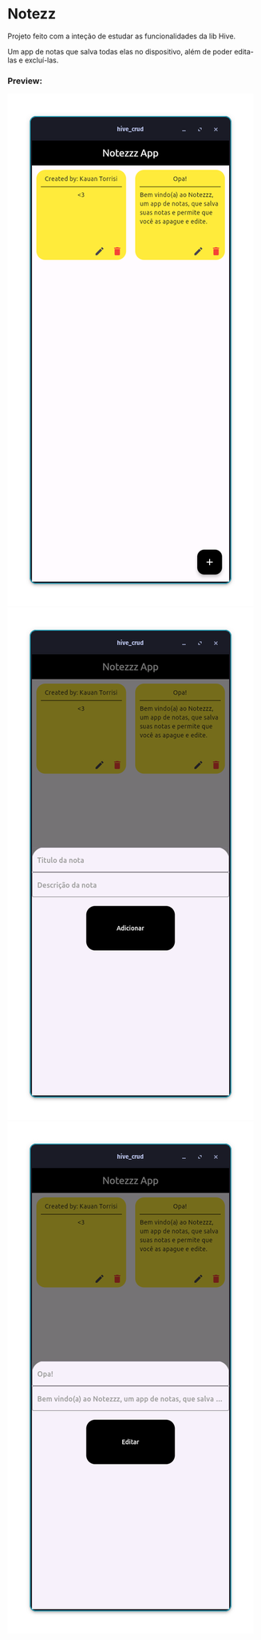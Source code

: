 # Notezz

Projeto feito com a inteção de estudar as funcionalidades da lib Hive.

Um app de notas que salva todas elas no dispositivo, além de poder edita-las e excluí-las.

### Preview:
![Tela Inicial](lib/assets/TelaInicial.png)
![Tela Criar Nota](lib/assets/TelaCriarNota.png)
![Tela Editar Nota](lib/assets/TelaEditarNota.png)
